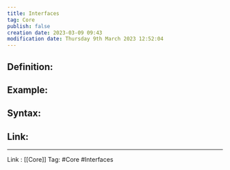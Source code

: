 ```yaml
---
title: Interfaces
tag: Core
publish: false
creation date: 2023-03-09 09:43
modification date: Thursday 9th March 2023 12:52:04
---
```


## Definition:
## Example:
## Syntax:
## Link:
---
Link : [[Core]]
Tag: #Core #Interfaces